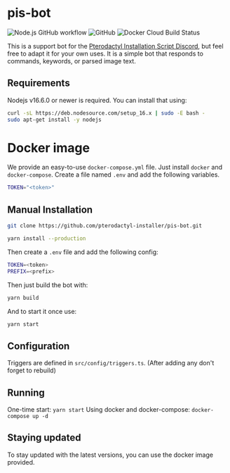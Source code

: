 # pis-bot

![Node.js GitHub workflow](https://github.com/pterodactyl-installer/pis-bot/actions/workflows/node.js.yml/badge.svg)
![GitHub](https://img.shields.io/github/license/pterodactyl-installer/pis-bot)
![Docker Cloud Build Status](https://img.shields.io/docker/cloud/build/pterodactylinstaller/pis-bot)

This is a support bot for the [Pterodactyl Installation Script Discord](https://pterodactyl-installer.se/discord), but feel free to adapt it for your own uses. It is a simple bot that responds to commands, keywords, or parsed image text.

## Requirements

Nodejs v16.6.0 or newer is required. You can install that using:

```bash
curl -sL https://deb.nodesource.com/setup_16.x | sudo -E bash -
sudo apt-get install -y nodejs
```

# Docker image

We provide an easy-to-use `docker-compose.yml` file. Just install `docker` and `docker-compose`. Create a file named `.env` and add the following variables.

```bash
TOKEN="<token>"
```

## Manual Installation

```bash
git clone https://github.com/pterodactyl-installer/pis-bot.git
```

```bash
yarn install --production
```

Then create a `.env` file and add the following config:

```bash
TOKEN=<token>
PREFIX=<prefix>
```

Then just build the bot with:

```bash
yarn build
```

And to start it once use:

```bash
yarn start
```

## Configuration

Triggers are defined in `src/config/triggers.ts`.
(After adding any don't forget to rebuild)

## Running

One-time start: `yarn start`
Using docker and docker-compose: `docker-compose up -d`

## Staying updated

To stay updated with the latest versions, you can use the docker image provided.
